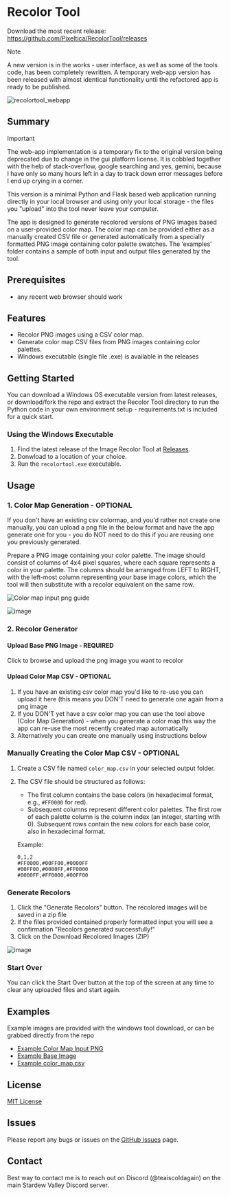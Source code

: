 # Recolor Tool #

Download the most recent release: https://github.com/Pixeltica/RecolorTool/releases

> [!NOTE]
> A new version is in the works - user interface, as well as some of the tools code, has been completely rewritten. A temporary web-app version has been released with almost identical functionality until the refactored app is ready to be published.
> 


![recolortool_webapp](https://github.com/user-attachments/assets/47b19aa6-74a1-41d4-8633-b75ca92c9e9c)



## Summary

> [!Important]
> The web-app implementation is a temporary fix to the original version being deprecated due to change in the gui platform license. It is cobbled together with the help of stack-overflow, google searching and yes, gemini, because I have only so many hours left in a day to track down error messages before I end up crying in a corner.

This version is a minimal Python and Flask based web application running directly in your local browser and using only your local storage - the files you "upload" into the tool never leave your computer. 

The app is designed to generate recolored versions of PNG images based on a user-provided color map. The color map can be provided either as a manually created CSV file or generated automatically from a specially formatted PNG image containing color palette swatches. The ‘examples’ folder contains a sample of both input and output files generated by the tool.

## Prerequisites
- any recent web browser should work

## Features

- Recolor PNG images using a CSV color map.
- Generate color map CSV files from PNG images containing color palettes.
- Windows executable (single file .exe) is available in the releases

## Getting Started

You can download a Windows OS executable version from latest releases, or download/fork the repo and extract the Recolor Tool directory to run the Python code in your own environment setup - requirements.txt is included for a quick start.

### Using the Windows Executable

1. Find the latest release of the Image Recolor Tool at [Releases](https://github.com/Teaiscoldagain/StardewUtilities/releases). 
2. Donwload to a location of your choice.
3. Run the `recolortool.exe` executable.

## Usage

### 1. Color Map Generation - OPTIONAL

If you don't have an existing csv colormap, and you'd rather not create one manually, you can upload a png file in the below format and have the app generate one for you - you do NOT need to do this if you are reusing one you previously generated.

Prepare a PNG image containing your color palette. The image should consist of columns of 4x4 pixel squares, where each square represents a color in your palette. The columns should be arranged from LEFT to RIGHT, with the left-most column representing your base image colors, which the tool will then substitute with a recolor equivalent on the same row.

![Color map input png guide](https://i.imgur.com/q4MINjb.png "Map input png guide")    

![image](https://github.com/user-attachments/assets/2b64491a-c4bf-43f9-8aaf-6964f57d7859)    

    
### 2. Recolor Generator

#### Upload Base PNG Image - REQUIRED

Click to browse and upload the png image you want to recolor


#### Upload Color Map CSV - OPTIONAL

1. If you have an existing csv color map you'd like to re-use you can upload it here (this means you DON'T need to generate one again from a png image
2. If you DON'T yet have a csv color map you can use the tool above (Color Map Generation) - when you generate a color map this way the app can re-use the most recently created map automatically
3. Alternatively you can create one manually using instructions below

### Manually Creating the Color Map CSV - OPTIONAL

1. Create a CSV file named `color_map.csv` in your selected output folder.
2. The CSV file should be structured as follows:
    - The first column contains the base colors (in hexadecimal format, e.g., `#FF0000` for red).
    - Subsequent columns represent different color palettes. The first row of each palette column is the column index (an integer, starting with 0). Subsequent rows contain the new colors for each base color, also in hexadecimal format.
    
    Example:
    
    ```
    0,1,2
    #FF0000,#00FF00,#0000FF
    #00FF00,#0000FF,#FF0000
    #0000FF,#FF0000,#00FF00
    
    ```

###  Generate Recolors

1. Click the "Generate Recolors" button. The recolored images will be saved in a zip file
2. If the files provided contained properly formatted input you will see a confirmation "Recolors generated successfully!"
3. Click on the Download Recolored Images (ZIP)

![image](https://github.com/user-attachments/assets/5ef103a0-0860-4ed9-b7de-ee711b9e1fdb)


### Start Over

You can click the Start Over button at the top of the screen at any time to clear any uploaded files and start again.

## Examples

Example images are provided with the windows tool download, or can be grabbed directly from the repo

- [Example Color Map Input PNG]()
- [Example Base Image]()
- [Example color_map.csv]()

## License

[MIT License](LICENSE) 

## Issues

Please report any bugs or issues on the [GitHub Issues](https://github.com/Pixeltica/PixelModTools/issues) page.

## Contact

Best way to contact me is to reach out on Discord (@teaiscoldagain) on the main Stardew Valley Discord server.
